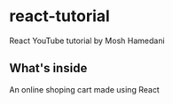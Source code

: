 # react-tutorial
React YouTube tutorial by Mosh Hamedani

## What's inside
An online shoping cart made using React